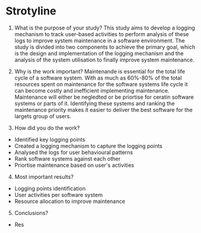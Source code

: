 # Strotyline

1. What is the purpose of your study?
This study aims to develop a logging mechanism to track user-based activities to perform analysis of these logs to improve system maintenance in a software environment. The study is divided into two components to achieve the primary goal, which is the design and implementation of the logging mechanism and the analysis of the system utilisation to finally improve system maintenance.

2. Why is the work important?
 Maintenande is essential for the total life cycle of a software system. With as much as 60%-80% of the total resources spent on maintenance for the software systems life cycle it can become costly and inefficient implementing maintenance. Maintenance will either be negledted or be priortise for ceratin software systems or parts of it. Identifying these systems and ranking the maintenance priority makes it easier to deliver the best software for the largets group of users.

3. How did you do the work?
  - Identified key logging points
  - Created a logging mechanism to capture the logging points
  - Analysed the logs for user behavioural patterns
  - Rank software systems against each other
  - Priortise maintenance based on user's activities

4. Most important results?
  - Logging points identification
  - User activities per software system
  - Resource allocation to improve maintenance

5. Conclusions?
 - Res